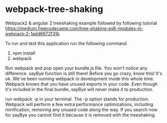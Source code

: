 # webpack-tree-shaking
Webpack2 &amp; angular 2 treeshaking example followed by following tutorial 
https://medium.freecodecamp.com/tree-shaking-es6-modules-in-webpack-2-1add6672f31b

To run and test this application run the following command
1. npm install
2. webpack

Run webpack and pop open your bundle.js file. You won't notice any difference. sayBye function is still there! 
Before you go crazy, know this! It's ok. We've been running webpack in development mode 
this whole time. Webpack knows that you have unused exports in your code. Even though 
it's included in the final bundle, sayBye will never make it to production.

run webpack -p in your terminal. The -p option stands for production. Webpack will perform 
a few extra performance optimizations, including minification, removing any unused code along the way.
If you search now for sayBye you cannot find it because it is removed with the treeshaking.
